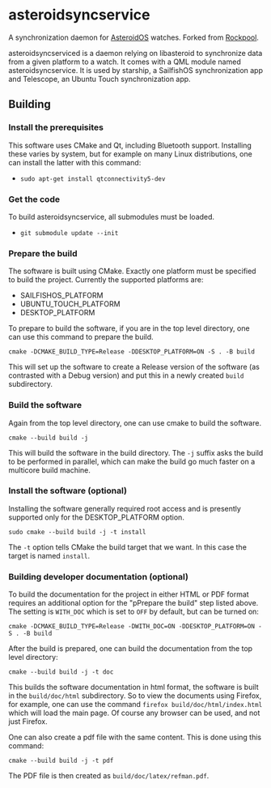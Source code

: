 # asteroidsyncservice
A synchronization daemon for [AsteroidOS](http://asteroidos.org/) watches. Forked from [Rockpool](https://github.com/abranson/rockpool).

asteroidsyncserviced is a daemon relying on libasteroid to synchronize data from a given platform to a watch. It comes with a QML module named asteroidsyncservice. It is used by starship, a SailfishOS synchronization app and Telescope, an Ubuntu Touch synchronization app.

## Building

### Install the prerequisites

This software uses CMake and Qt, including Bluetooth support.  Installing these varies by system, but for example on many Linux distributions, one can install the latter with this command:

  - `sudo apt-get install qtconnectivity5-dev`

### Get the code
To build asteroidsyncservice, all submodules must be loaded.

  - `git submodule update --init`

### Prepare the build

The software is built using CMake.  Exactly one platform must be specified to build the project.  Currently the supported platforms are:

 - SAILFISHOS_PLATFORM
 - UBUNTU_TOUCH_PLATFORM
 - DESKTOP_PLATFORM

To prepare to build the software, if you are in the top level directory, one can use this command to prepare the build.

```
cmake -DCMAKE_BUILD_TYPE=Release -DDESKTOP_PLATFORM=ON -S . -B build
```

This will set up the software to create a Release version of the software (as contrasted with a Debug version) and put this in a newly created `build` subdirectory.

### Build the software

Again from the top level directory, one can use cmake to build the software.

```
cmake --build build -j
```

This will build the software in the build directory.  The `-j` suffix asks the build to be performed in parallel, which can make the build go much faster on a multicore build machine.  

### Install the software (optional)

Installing the software generally required root access and is presently supported only for the DESKTOP_PLATFORM option.  

```
sudo cmake --build build -j -t install
```

The `-t` option tells CMake the build target that we want.  In this case the target is named `install`. 

### Building developer documentation (optional)

To build the documentation for the project in either HTML or PDF format requires an additional option for the "pPrepare the build" step listed above.  The setting is `WITH_DOC` which is set to `OFF` by default, but can be turned on:

```
cmake -DCMAKE_BUILD_TYPE=Release -DWITH_DOC=ON -DDESKTOP_PLATFORM=ON -S . -B build
```

After the build is prepared, one can build the documentation from the top level directory:

```
cmake --build build -j -t doc
``` 

This builds the software documentation in html format, the software is built in the `build/doc/html` subdirectory.  So to view the documents using Firefox, for example, one can use the command `firefox build/doc/html/index.html` which will load the main page.  Of course any browser can be used, and not just Firefox.

One can also create a pdf file with the same content.  This is done using this command:

```
cmake --build build -j -t pdf
``` 

The PDF file is then created as `build/doc/latex/refman.pdf`.
